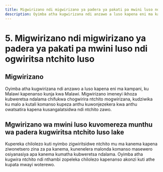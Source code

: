 ```yaml
---
title: Migwirizano ndi migwirizano ya padera ya pakati pa mwini luso ndi ogwiritsa ntchito luso
description: Oyimba atha kugwirizana ndi anzawo a luso kapena eni ma kampani, ku Malawi kapenanso kunja kwa Malawi.
---
```


# 5. Migwirizano ndi migwirizano ya padera ya pakati pa mwini luso ndi ogwiritsa ntchito luso

## Migwirizano

Oyimba atha kugwirizana ndi anzawo a luso kapena eni ma kampani, ku Malawi kapenanso kunja kwa Malawi. Migwirizano imeneyi ikhoza kubweretsa ndalama chifukwa chogwirira ntchito mogwirizana, kudziwika ku malo a kutali komanso kupeza anthu kuwonjezekera kwa anthu owatsatira kapena kusangalatsidwa ndi ntchito zawo.

## Mgwirizano wa mwini luso kuvomereza munthu wa padera kugwiritsa ntchito luso lake

Kupereka chilolezo kuti nyimbo zigwiritsidwe ntchito mu ma kanema kapena ziwonetsero zina za pa kanema, kunenelera malonda komanso masewero osiyanasiya apa kanema kumatha kubweretsa ndalama. Oyimba atha kugwira ntchito ndi nthambi zopeleka chilolezo kapenanso akonzi kuti athe kupata mwayi woterewo.
